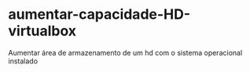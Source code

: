 # aumentar-capacidade-HD-virtualbox
Aumentar área de armazenamento de um hd com o sistema operacional instalado
